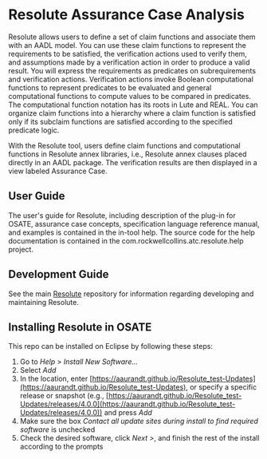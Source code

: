 # Resolute Assurance Case Analysis

Resolute allows users to define a set of claim functions and associate
them with an AADL model. You can use these claim functions to
represent the requirements to be satisfied, the verification actions
used to verify them, and assumptions made by a verification action in
order to produce a valid result. You will express the requirements as
predicates on subrequirements and verification actions. Verification
actions invoke Boolean computational functions to represent predicates
to be evaluated and general computational functions to compute values
to be compared in predicates. The computational function notation has
its roots in Lute and REAL. You can organize claim functions into a
hierarchy where a claim function is satisfied only if its subclaim
functions are satisfied according to the specified predicate logic.

With the Resolute tool, users define claim functions and computational
functions in Resolute annex libraries, i.e., Resolute annex clauses
placed directly in an AADL package. The verification results are then
displayed in a view labeled Assurance Case.

## User Guide

The user's guide for Resolute, including description of the plug-in for
OSATE, assurance case concepts, specification language reference
manual, and examples is contained in the in-tool help.  The source
code for the help documentation is contained in the
com.rockwellcollins.atc.resolute.help project.

## Development Guide

See the main [Resolute](https://github.com/loonwerks/Resolute.git)
repository for information regarding developing and maintaining Resolute.

## Installing Resolute in OSATE

This repo can be installed on Eclipse by following these steps:
1. Go to *Help* > *Install New Software...*
2. Select *Add*
3. In the location, enter [https://aaurandt.github.io/Resolute_test-Updates](https://aaurandt.github.io/Resolute_test-Updates), or specify a specific release or snapshot (e.g., [https://aaurandt.github.io/Resolute_test-Updates/releases/4.0.0](https://aaurandt.github.io/Resolute_test-Updates/releases/4.0.0)) and press *Add*
4. Make sure the box *Contact all update sites during install to find required software* is unchecked
5. Check the desired software, click *Next >*, and finish the rest of the install according to the prompts